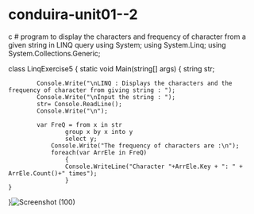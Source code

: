 # conduira-unit01--2
c # program to display the characters and frequency of character from a given string in LINQ query
using System;
using System.Linq;
using System.Collections.Generic;
 
class LinqExercise5
{
    static void Main(string[] args)
    {
      string str; 

            Console.Write("\nLINQ : Displays the characters and the frequency of character from giving string : "); 
            Console.Write("\nInput the string : ");
            str= Console.ReadLine();
            Console.Write("\n");
        
            var FreQ = from x in str  
                    group x by x into y  
                    select y;  
                Console.Write("The frequency of characters are :\n");
                foreach(var ArrEle in FreQ)  
                    {  
                    Console.WriteLine("Character "+ArrEle.Key + ": " + ArrEle.Count()+" times");  
                    }  
    }
}![Screenshot (100)](https://user-images.githubusercontent.com/83413515/151586884-cf6349ac-5ee6-41e3-9ae5-367cfdaa52e9.png)

